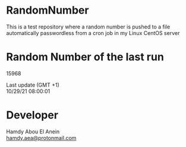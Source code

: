 # RandomNumber    
This is a test repository where a random number is pushed to a file automatically passwordless from a cron job in my Linux CentOS server    
# Random Number of the last run   
15968
      
Last update (GMT +1)    
10/29/21 08:00:01
# Developer    
Hamdy Abou El Anein   
hamdy.aea@protonmail.com
